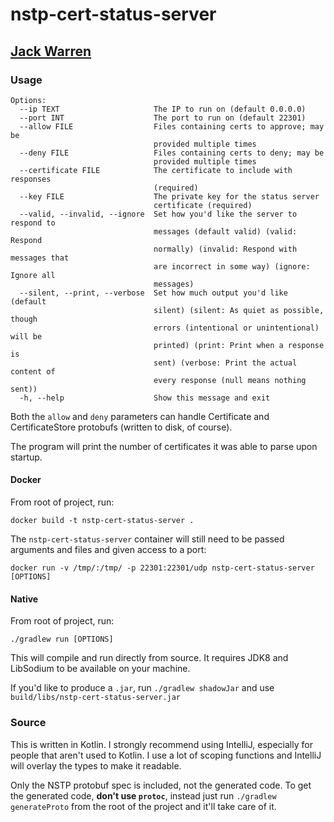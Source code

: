 # nstp-cert-status-server
## [Jack Warren](jackwarren.info)
### Usage
```
Options:
  --ip TEXT                     The IP to run on (default 0.0.0.0)
  --port INT                    The port to run on (default 22301)
  --allow FILE                  Files containing certs to approve; may be
                                provided multiple times
  --deny FILE                   Files containing certs to deny; may be
                                provided multiple times
  --certificate FILE            The certificate to include with responses
                                (required)
  --key FILE                    The private key for the status server
                                certificate (required)
  --valid, --invalid, --ignore  Set how you'd like the server to respond to
                                messages (default valid) (valid: Respond
                                normally) (invalid: Respond with messages that
                                are incorrect in some way) (ignore: Ignore all
                                messages)
  --silent, --print, --verbose  Set how much output you'd like (default
                                silent) (silent: As quiet as possible, though
                                errors (intentional or unintentional) will be
                                printed) (print: Print when a response is
                                sent) (verbose: Print the actual content of
                                every response (null means nothing sent))
  -h, --help                    Show this message and exit
```

Both the `allow` and `deny` parameters can handle Certificate and CertificateStore protobufs (written to disk, of course).

The program will print the number of certificates it was able to parse upon startup.

#### Docker
From root of project, run:

```
docker build -t nstp-cert-status-server .
```

The `nstp-cert-status-server` container will still need to be passed arguments and files and given access to a port:

```
docker run -v /tmp/:/tmp/ -p 22301:22301/udp nstp-cert-status-server [OPTIONS]
```
#### Native
From root of project, run:

```
./gradlew run [OPTIONS]
```

This will compile and run directly from source. It requires JDK8 and LibSodium to be available on your machine.

If you'd like to produce a `.jar`, run `./gradlew shadowJar` and use `build/libs/nstp-cert-status-server.jar` 

### Source

This is written in Kotlin. I strongly recommend using IntelliJ, especially for people that aren't used to Kotlin. I use a lot of scoping functions and IntelliJ will overlay the types to make it readable.

Only the NSTP protobuf spec is included, not the generated code. To get the generated code, **don't use `protoc`**, instead just run `./gradlew generateProto` from the root of the project and it'll take care of it. 
